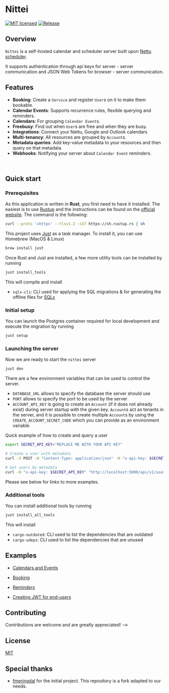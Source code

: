 <!-- <div align="center">
<img width="400" src="docs/logo.png" alt="logo">
</div> -->

# Nittei

[![MIT licensed](https://img.shields.io/badge/License-MIT-blue.svg)](LICENSE)
[![Release](https://github.com/meetsmore/nittei/actions/workflows/release.yml/badge.svg)](https://github.com/meetsmore/nittei/actions/workflows/release.yml)

## Overview

`Nittei` is a self-hosted calendar and scheduler server built upon [Nettu scheduler](https://github.com/fmeringdal/nettu-scheduler).

<!-- It aims to provide the building blocks for building calendar / booking apps with ease. It has a simple REST API and also a [JavaScript SDK](https://www.npmjs.com/package/@nettu/sdk-scheduler) and [Rust SDK](https://crates.io/crates/nettu_scheduler_sdk). -->

It supports authentication through api keys for server - server communication and JSON Web Tokens for browser - server communication.

## Features

- **Booking**: Create a `Service` and register `User`s on it to make them bookable.
- **Calendar Events**: Supports recurrence rules, flexible querying and reminders.
- **Calendars**: For grouping `Calendar Event`s.
- **Freebusy**: Find out when `User`s are free and when they are busy.
- **Integrations**: Connect your Nettu, Google and Outlook calendars
- **Multi-tenancy**: All resources are grouped by `Account`s.
- **Metadata queries**: Add key-value metadata to your resources and then query on that metadata
- **Webhooks**: Notifying your server about `Calendar Event` reminders.

<br/>

<!-- <div align="center">
<img src="docs/flow.svg" alt="Application flow">
</div> -->

## Quick start

### Prerequisites

As this application is written in **Rust**, you first need to have it installed. The easiest is to use [Rustup](https://rustup.rs/) and the instructions can be found on the [official website](https://rustup.rs/). The command is the following:

```sh
curl --proto '=https' --tlsv1.2 -sSf https://sh.rustup.rs | sh
```

This project uses [Just](https://github.com/casey/just) as a task manager. To install it, you can use Homebrew (MacOS & Linux)

```sh
brew install just
```

Once Rust and Just are installed, a few more utility tools can be installed by running

```sh
just install_tools
```

This will compile and install

- `sqlx-cli`: CLI used for applying the SQL migrations & for generating the offline files for [SQLx](https://github.com/launchbadge/sqlx/blob/main/sqlx-cli/README.md)

### Initial setup

You can launch the Postgres container required for local development and execute the migration by running

```sh
just setup
```

### Launching the server

Now we are ready to start the `nittei` server

```bash
just dev
```

There are a few environment variables that can be used to control the server.

- `DATABASE_URL` allows to specify the database the server should use
- `PORT` allows to specify the port to be used by the server
- `ACCOUNT_API_KEY` is going to create an `Account` (if it does not already exist) during
server startup with the given key. `Account`s act as tenants in the server, and it is possible to create multiple `Account`s by using the `CREATE_ACCOUNT_SECRET_CODE` which you can provide as an environment variable.

Quick example of how to create and query a user

```bash
export SECRET_API_KEY="REPLACE ME WITH YOUR API KEY"

# Create a user with metadata
curl -X POST -H "Content-Type: application/json" -H "x-api-key: $SECRET_API_KEY" -d '{"metadata": { "groupId": "123" }}' http://localhost:5000/api/v1/user

# Get users by metadata
curl -H "x-api-key: $SECRET_API_KEY" "http://localhost:5000/api/v1/user/meta?key=groupId&value=123"
```

Please see below for links to more examples.

### Additional tools

You can install additional tools by running

```sh
just install_all_tools
```

This will install

- `cargo-outdated`: CLI used to list the dependencies that are outdated
- `cargo-udeps`: CLI used to list the dependencies that are unused

## Examples

- [Calendars and Events](examples/calendar-events.md)

- [Booking](examples/booking.md)

- [Reminders](examples/reminders.md)

- [Creating JWT for end-users](examples/jwt.md)

## Contributing

Contributions are welcome and are greatly appreciated! -->

## License

[MIT](LICENSE)

## Special thanks

- [fmeringdal](https://github.com/fmeringdal/nettu-scheduler) for the initial project. This repository is a fork adapted to our needs.
